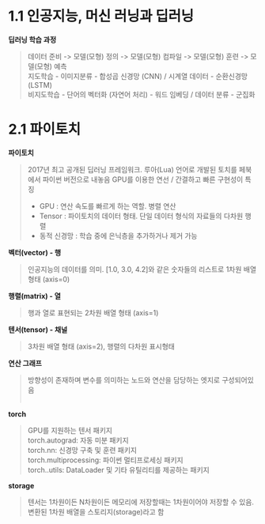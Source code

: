 # 1.1 인공지능, 머신 러닝과 딥러닝

**딥러닝 학습 과정**
> 데이터 준비 -> 모델(모형) 정의 -> 모델(모형) 컴파일 -> 모델(모형) 훈련 -> 모델(모형) 예측  
> 지도학습 - 이미지분류 - 합성곱 신경망 (CNN) / 시계열 데이터 - 순환신경망 (LSTM)  
> 비지도학습 - 단어의 벡터화 (자연어 처리) - 워드 임베딩 / 데이터 분류 - 군집화

# 2.1 파이토치

**파이토치**
> 2017년 최고 공개된 딥러닝 프레임워크. 루아(Lua) 언어로 개발된 토치를 페북에서 파이썬 버전으로 내놓음
> GPU를 이용한 연선 / 간결하고 빠른 구현성이 특징
>
> - GPU : 연산 속도를 빠르게 하는 역할. 병렬 연산
> - Tensor : 파이토치의 데이터 형태. 단일 데이터 형식의 자료들의 다차원 행렬
> - 동적 신경망 : 학습 중에 은닉층을 추가하거나 제거 가능

**벡터(vector) - 행**
> 인공지능의 데이터를 의미. [1.0, 3.0, 4.2]와 같은 숫자들의 리스트로 1차원 배열 형태 (axis=0)

**행렬(matrix) - 열**
> 행과 열로 표현되는 2차원 배열 형태 (axis=1)

**텐서(tensor) - 채널**
> 3차원 배열 형태 (axis=2), 행렬의 다차원 표시형태

**연산 그래프**
> 방향성이 존재하며 변수를 의미하는 노드와 연산을 담당하는 엣지로 구성되어있음
<br><br>

**torch**
> GPU를 지원하는 텐서 패키지  
> torch.autograd: 자동 미분 패키지  
> torch.nn: 신경망 구축 및 훈련 패키지  
> torch.multiprocessing: 파이썬 멀티프로세싱 패키지  
> torch..utils: DataLoader 및 기타 유틸리티를 제공하는 패키지

**storage**
> 텐서는 1차원이든 N차원이든 메모리에 저장할때는 1차원이어야 저장할 수 있음. 변환된 1차원 배열을 스토리지(storage)라고 함
> 
